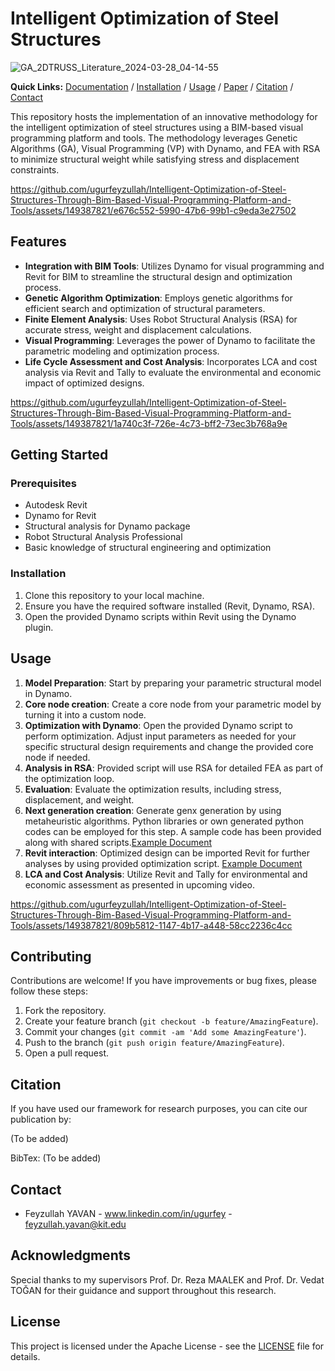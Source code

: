 # Intelligent Optimization of Steel Structures
![GA_2DTRUSS_Literature_2024-03-28_04-14-55](https://github.com/ugurfeyzullah/Structural-optimization-with-VP/assets/149387821/d431ece5-21c5-4f71-8fc4-bc887d315710)

**Quick Links:** [Documentation](#features) / [Installation](#installation) / [Usage](#usage) / [Paper](#acknowledgments) /  [Citation](#citation) / [Contact](#contact)

This repository hosts the implementation of an innovative methodology for the intelligent optimization of steel structures using a BIM-based visual programming platform and tools. The methodology leverages Genetic Algorithms (GA), Visual Programming (VP) with Dynamo, and FEA with RSA to minimize structural weight while satisfying stress and displacement constraints.


https://github.com/ugurfeyzullah/Intelligent-Optimization-of-Steel-Structures-Through-Bim-Based-Visual-Programming-Platform-and-Tools/assets/149387821/e676c552-5990-47b6-99b1-c9eda3e27502


## Features

- **Integration with BIM Tools**: Utilizes Dynamo for visual programming and Revit for BIM to streamline the structural design and optimization process.
- **Genetic Algorithm Optimization**: Employs genetic algorithms for efficient search and optimization of structural parameters.
- **Finite Element Analysis**: Uses Robot Structural Analysis (RSA) for accurate stress, weight and displacement calculations.
- **Visual Programming**: Leverages the power of Dynamo to facilitate the parametric modeling and optimization process.
- **Life Cycle Assessment and Cost Analysis**: Incorporates LCA and cost analysis via Revit and Tally to evaluate the environmental and economic impact of optimized designs.


https://github.com/ugurfeyzullah/Intelligent-Optimization-of-Steel-Structures-Through-Bim-Based-Visual-Programming-Platform-and-Tools/assets/149387821/1a740c3f-726e-4c73-bff2-73ec3b768a9e



## Getting Started

### Prerequisites

- Autodesk Revit
- Dynamo for Revit
- Structural analysis for Dynamo package
- Robot Structural Analysis Professional
- Basic knowledge of structural engineering and optimization

### Installation

1. Clone this repository to your local machine.
2. Ensure you have the required software installed (Revit, Dynamo, RSA).
3. Open the provided Dynamo scripts within Revit using the Dynamo plugin.

## Usage

1. **Model Preparation**: Start by preparing your parametric structural model in Dynamo.
2. **Core node creation**: Create a core node from your parametric model by turning it into a custom node.
3. **Optimization with Dynamo**: Open the provided Dynamo script to perform optimization. Adjust input parameters as needed for your specific structural design requirements and change the provided core node if needed.
4. **Analysis in RSA**: Provided script will use RSA for detailed FEA as part of the optimization loop.
5. **Evaluation**: Evaluate the optimization results, including stress, displacement, and weight.
6. **Next generation creation**: Generate genx generation by using metaheuristic algorithms. Python libraries or own generated python codes can be employed for this step. A sample code has been provided along with shared scripts.[Example Document](Optimization)
7. **Revit interaction**: Optimized design can be imported Revit for further analyses by using provided optimization script. [Example Document](example-document.pdf)
8. **LCA and Cost Analysis**: Utilize Revit and Tally for environmental and economic assessment as presented in upcoming video.



https://github.com/ugurfeyzullah/Intelligent-Optimization-of-Steel-Structures-Through-Bim-Based-Visual-Programming-Platform-and-Tools/assets/149387821/809b5812-1147-4b17-a448-58cc2236c4cc




## Contributing

Contributions are welcome! If you have improvements or bug fixes, please follow these steps:

1. Fork the repository.
2. Create your feature branch (`git checkout -b feature/AmazingFeature`).
3. Commit your changes (`git commit -am 'Add some AmazingFeature'`).
4. Push to the branch (`git push origin feature/AmazingFeature`).
5. Open a pull request.

## Citation

If you have used our framework for research purposes, you can cite our publication by:

(To be added)

BibTex:
(To be added)

## Contact

- Feyzullah YAVAN - www.linkedin.com/in/ugurfey - feyzullah.yavan@kit.edu


## Acknowledgments

Special thanks to my supervisors Prof. Dr. Reza MAALEK and  Prof. Dr. Vedat TOĞAN for their guidance and support throughout this research.

## License

This project is licensed under the Apache License - see the [LICENSE](LICENSE.md) file for details.

